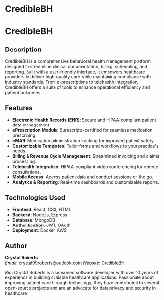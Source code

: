 # CredibleBH
# CredibleBH

## Description

CredibleBH is a comprehensive behavioral health management platform designed to streamline clinical documentation, billing, scheduling, and reporting. Built with a user-friendly interface, it empowers healthcare providers to deliver high-quality care while maintaining compliance with industry standards. From e-prescriptions to telehealth integration, CredibleBH offers a suite of tools to enhance operational efficiency and patient outcomes.

## Features

- **Electronic Health Records (EHR)**: Secure and HIPAA-compliant patient data management.
- **ePrescription Module**: Surescripts-certified for seamless medication prescribing.
- **eMAR**: Medication administration tracking for improved patient safety.
- **Customizable Templates**: Tailor forms and workflows to your practice's needs.
- **Billing & Revenue Cycle Management**: Streamlined invoicing and claims processing.
- **Telehealth Integration**: HIPAA-compliant video conferencing for remote consultations.
- **Mobile Access**: Access patient data and conduct sessions on the go.
- **Analytics & Reporting**: Real-time dashboards and customizable reports.

## Technologies Used

- **Frontend**: React, CSS, HTML
- **Backend**: Node.js, Express
- **Database**: MongoDB
- **Authentication**: JWT, OAuth
- **Deployment**: Docker, AWS

## Author

**Crystal Roberts**  
*Email*: crystal99roberts@outlook.com 
*Website*: [CredibleBH](https://www-crediblebh.com)

*Bio*: Crystal Roberts is a seasoned software developer with over 10 years of experience in building scalable healthcare applications. Passionate about improving patient care through technology, they have contributed to several open-source projects and are an advocate for data privacy and security in healthcare.


